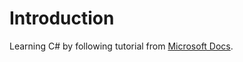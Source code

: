 # Introduction
Learning C# by following tutorial from [Microsoft Docs](https://docs.microsoft.com/en-us/visualstudio/get-started/csharp/tutorial-console?view=vs-2022).
